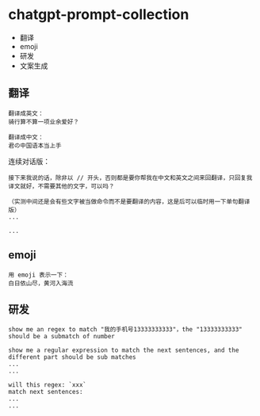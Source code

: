 # chatgpt-prompt-collection

- 翻译
- emoji
- 研发
- 文案生成

## 翻译

```
翻译成英文：
骑行算不算一项业余爱好？

翻译成中文：
君の中国语本当上手
```
连续对话版：
```
接下来我说的话，除非以 // 开头，否则都是要你帮我在中文和英文之间来回翻译，只回复我译文就好，不需要其他的文字，可以吗？

（实测中间还是会有些文字被当做命令而不是要翻译的内容，这是后可以临时用一下单句翻译版）
...

...
```

## emoji

```
用 emoji 表示一下：
白日依山尽，黄河入海流
```

## 研发

```
show me an regex to match "我的手机号13333333333"，the "13333333333" should be a submatch of number

show me a regular expression to match the next sentences, and the different part should be sub matches
...
...

will this regex: `xxx`
match next sentences:
...
...
```

